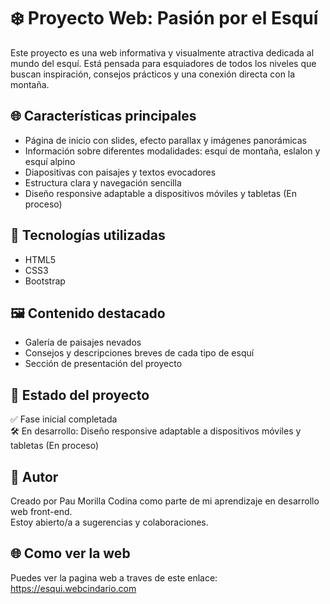 # ❄️ Proyecto Web: Pasión por el Esquí

Este proyecto es una web informativa y visualmente atractiva dedicada al mundo del esquí. Está pensada para esquiadores de todos los niveles que buscan inspiración, consejos prácticos y una conexión directa con la montaña.

## 🌐 Características principales

- Página de inicio con slides, efecto parallax y imágenes panorámicas
- Información sobre diferentes modalidades: esquí de montaña, eslalon y esquí alpino
- Diapositivas con paisajes y textos evocadores
- Estructura clara y navegación sencilla
- Diseño responsive adaptable a dispositivos móviles y tabletas (En proceso)

## 🧱 Tecnologías utilizadas

- HTML5  
- CSS3
- Bootstrap

## 🖼️ Contenido destacado

- Galería de paisajes nevados
- Consejos y descripciones breves de cada tipo de esquí
- Sección de presentación del proyecto

## 🚧 Estado del proyecto

✅ Fase inicial completada  
🛠️ En desarrollo: Diseño responsive adaptable a dispositivos móviles y tabletas (En proceso)


## 📌 Autor

Creado por Pau Morilla Codina como parte de mi aprendizaje en desarrollo web front-end.  
Estoy abierto/a a sugerencias y colaboraciones.

## 🌐 Como ver la web

Puedes ver la pagina web a traves de este enlace: https://esqui.webcindario.com


